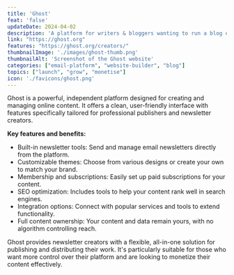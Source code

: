 ```yaml
---
title: 'Ghost'
feat: 'false'
updateDate: 2024-04-02
description: 'A platform for writers & bloggers wanting to run a blog or newsletter and monetize it with memberships.'
link: "https://ghost.org"
features: "https://ghost.org/creators/"
thumbnailImage: './images/ghost-thumb.png'
thumbnailAlt: 'Screenshot of the Ghost website'
categories: ["email-platform", "website-builder", "blog"]
topics: ["launch", "grow", "monetise"]
icon: './favicons/ghost.png'
---
```



Ghost is a powerful, independent platform designed for creating and managing online content. It offers a clean, user-friendly interface with features specifically tailored for professional publishers and newsletter creators.

<b>Key features and benefits:</b>

- Built-in newsletter tools: Send and manage email newsletters directly from the platform.
- Customizable themes: Choose from various designs or create your own to match your brand.
- Membership and subscriptions: Easily set up paid subscriptions for your content.
- SEO optimization: Includes tools to help your content rank well in search engines.
- Integration options: Connect with popular services and tools to extend functionality.
- Full content ownership: Your content and data remain yours, with no algorithm controlling reach.

Ghost provides newsletter creators with a flexible, all-in-one solution for publishing and distributing their work. It's particularly suitable for those who want more control over their platform and are looking to monetize their content effectively.




